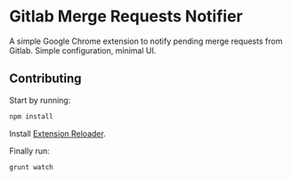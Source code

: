 # Gitlab Merge Requests Notifier

A simple Google Chrome extension to notify pending merge requests from Gitlab.
Simple configuration, minimal UI.

## Contributing

Start by running:
```bash
npm install
```

Install [Extension Reloader](https://chrome.google.com/webstore/detail/extensions-reloader/fimgfedafeadlieiabdeeaodndnlbhid).

Finally run:
```bash
grunt watch
```
